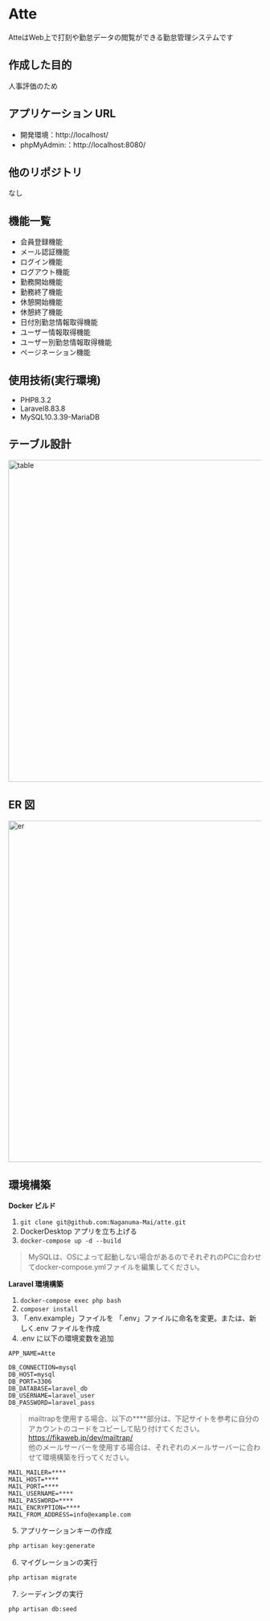 # Atte

AtteはWeb上で打刻や勤怠データの閲覧ができる勤怠管理システムです

## 作成した目的

人事評価のため

## アプリケーション URL

- 開発環境：http://localhost/
- phpMyAdmin:：http://localhost:8080/

## 他のリポジトリ

なし

## 機能一覧

- 会員登録機能
- メール認証機能
- ログイン機能
- ログアウト機能
- 勤務開始機能
- 勤務終了機能
- 休憩開始機能
- 休憩終了機能
- 日付別勤怠情報取得機能
- ユーザー情報取得機能
- ユーザー別勤怠情報取得機能
- ページネーション機能

## 使用技術(実行環境)

- PHP8.3.2
- Laravel8.83.8
- MySQL10.3.39-MariaDB

## テーブル設計

<img width="641" alt="table" src="https://github.com/user-attachments/assets/303ab459-445b-4c7c-8ab7-ac80ac3d15f2">

## ER 図

<img width="680" alt="er" src="https://github.com/user-attachments/assets/cd3c4b50-494b-45a7-8c2d-302ea29ec884">

## 環境構築

**Docker ビルド**

1. `git clone git@github.com:Naganuma-Mai/atte.git`
2. DockerDesktop アプリを立ち上げる
3. `docker-compose up -d --build`

> MySQLは、OSによって起動しない場合があるのでそれぞれのPCに合わせてdocker-compose.ymlファイルを編集してください。

**Laravel 環境構築**

1. `docker-compose exec php bash`
2. `composer install`
3. 「.env.example」ファイルを 「.env」ファイルに命名を変更。または、新しく.env ファイルを作成
4. .env に以下の環境変数を追加

```text
APP_NAME=Atte

DB_CONNECTION=mysql
DB_HOST=mysql
DB_PORT=3306
DB_DATABASE=laravel_db
DB_USERNAME=laravel_user
DB_PASSWORD=laravel_pass
```
> mailtrapを使用する場合、以下の****部分は、下記サイトを参考に自分のアカウントのコードをコピーして貼り付けてください。<br>https://fikaweb.jp/dev/mailtrap/<br>他のメールサーバーを使用する場合は、それぞれのメールサーバーに合わせて環境構築を行ってください。

```text
MAIL_MAILER=****
MAIL_HOST=****
MAIL_PORT=****
MAIL_USERNAME=****
MAIL_PASSWORD=****
MAIL_ENCRYPTION=****
MAIL_FROM_ADDRESS=info@example.com
```

5. アプリケーションキーの作成

```bash
php artisan key:generate
```

6. マイグレーションの実行

```bash
php artisan migrate
```

7. シーディングの実行

```bash
php artisan db:seed
```
